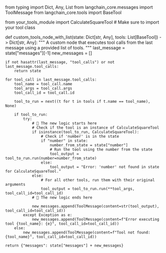 from typing import Dict, Any, List
from langchain_core.messages import ToolMessage
from langchain_core.tools import BaseTool

from your_tools_module import CalculateSquareTool # Make sure to import your tool class

def custom_tools_node_with_list(state: Dict[str, Any], tools: List[BaseTool]) -> Dict[str, Any]:
"""
A custom node that executes tool calls from the last message using a provided list of tools.
"""
last_message = state["messages"][-1]
new_messages = []

    if not hasattr(last_message, "tool_calls") or not last_message.tool_calls:
        return state

    for tool_call in last_message.tool_calls:
        tool_name = tool_call.name
        tool_args = tool_call.args
        tool_call_id = tool_call.id

        tool_to_run = next((t for t in tools if t.name == tool_name), None)

        if tool_to_run:
            try:
                # 🎯 The new logic starts here
                # Check if the tool is an instance of CalculateSquareTool
                if isinstance(tool_to_run, CalculateSquareTool):
                    # Check if 'number' is in the state
                    if "number" in state:
                        number_from_state = state["number"]
                        # Run the tool using the number from the state
                        tool_output = tool_to_run.run(number=number_from_state)
                    else:
                        tool_output = "Error: 'number' not found in state for CalculateSquareTool."
                else:
                    # For all other tools, run them with their original arguments
                    tool_output = tool_to_run.run(**tool_args, tool_call_id=tool_call_id)
                # 🎯 The new logic ends here

                new_messages.append(ToolMessage(content=str(tool_output), tool_call_id=tool_call_id))
            except Exception as e:
                new_messages.append(ToolMessage(content=f"Error executing tool {tool_name}: {e}", tool_call_id=tool_call_id))
        else:
            new_messages.append(ToolMessage(content=f"Tool not found: {tool_name}", tool_call_id=tool_call_id))

    return {"messages": state["messages"] + new_messages}
